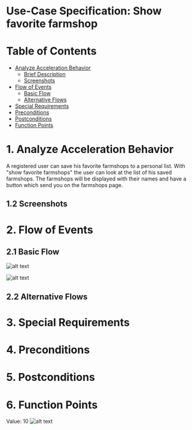 # Use-Case Specification: Show favorite farmshop

# Table of Contents
- [Analyze Acceleration Behavior](#1-analyze-acceleration-behavior)
    - [Brief Description](#11-brief-description)
    - [Screenshots](#12-screenshots)
- [Flow of Events](#2-flow-of-events)
    - [Basic Flow](#21-basic-flow)
    - [Alternative Flows](#22-alternative-flows)
- [Special Requirements](#3-special-requirements)
- [Preconditions](#4-preconditions)
- [Postconditions](#5-postconditions)
- [Function Points](#6-function-points)


# 1. Analyze Acceleration Behavior

A registered user can save his favorite farmshops to a personal list. With "show favorite farmshops" the user can look at the list of his saved farmshops. The farmshops will be displayed with their names and have a button which send you on the farmshops page. 

## 1.2 Screenshots


# 2. Flow of Events
## 2.1 Basic Flow

![alt text][ActivityDiagram]

[ActivityDiagram]: https://github.com/linkna/FyF/blob/master/documentation/UC/activity%20Diagrams-show%20favorite%20farmer.jpg "Activity Diagram"


![alt text][MockUp1]

[MockUp1]: https://github.com/linkna/FyF/blob/master/documentation/UC/Show%20favorite%20farmshops%20Mockup.png


## 2.2 Alternative Flows
# 3. Special Requirements


# 4. Preconditions


# 5. Postconditions


# 6. Function Points
Value: 10
![alt text][fp]

[fp]: https://github.com/linkna/FyF/blob/master/documentation/UC/show%20favorite%20farmshop%20fp.JPG

